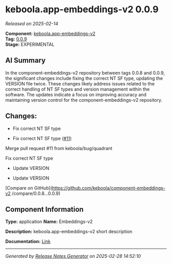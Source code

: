 #  keboola.app-embeddings-v2 0.0.9

_Released on 2025-02-14_

**Component:** [keboola.app-embeddings-v2](https://github.com/keboola/component-embeddings-v2)  
**Tag:** [0.0.9](https://github.com/keboola/component-embeddings-v2/releases/tag/0.0.9)  
**Stage:** EXPERIMENTAL


## AI Summary
In the component-embeddings-v2 repository between tags 0.0.8 and 0.0.9, the significant changes include fixing the correct NT SF type, updating the VERSION file twice. These changes likely address issues related to the correct handling of NT SF types and version management within the software. The updates indicate a focus on improving accuracy and maintaining version control for the component-embeddings-v2 repository.



## Changes:


- Fix correct NT SF type 




- Fix correct NT SF type ([#11](https://github.com/keboola/component-embeddings-v2/pull/11))

Merge pull request #11 from keboola/bug/quadrant

Fix correct NT SF type




- Update VERSION 




- Update VERSION 




[Compare on GitHub](https://github.com/keboola/component-embeddings-v2
/compare/0.0.8...0.0.9)



## Component Information
**Type:** application
**Name:** Embeddings-v2

**Description:** keboola.app-embeddings-v2 short description


**Documentation:** [Link](https://github.com/keboola/component-embeddings-v2/blob/master/README.md)



---
_Generated by [Release Notes Generator](https://github.com/keboola/release-notes-generator)
on 2025-02-28 14:52:10_